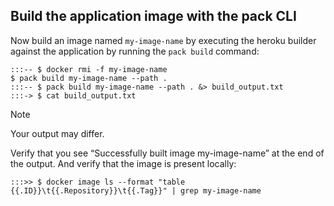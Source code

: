 ## Build the application image with the pack CLI

Now build an image named `my-image-name` by executing the heroku builder against the application by running the
`pack build` command:

```
:::-- $ docker rmi -f my-image-name
$ pack build my-image-name --path .
:::-- $ pack build my-image-name --path . &> build_output.txt
:::-> $ cat build_output.txt
```

> [!NOTE]
> Your output may differ.

Verify that you see “Successfully built image my-image-name” at the end of the output. And verify that the image is present locally:

```
:::>> $ docker image ls --format "table {{.ID}}\t{{.Repository}}\t{{.Tag}}" | grep my-image-name
```
